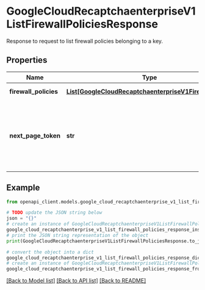 # GoogleCloudRecaptchaenterpriseV1ListFirewallPoliciesResponse

Response to request to list firewall policies belonging to a key.

## Properties

Name | Type | Description | Notes
------------ | ------------- | ------------- | -------------
**firewall_policies** | [**List[GoogleCloudRecaptchaenterpriseV1FirewallPolicy]**](GoogleCloudRecaptchaenterpriseV1FirewallPolicy.md) | Policy details. | [optional] 
**next_page_token** | **str** | Token to retrieve the next page of results. It is set to empty if no policies remain in results. | [optional] 

## Example

```python
from openapi_client.models.google_cloud_recaptchaenterprise_v1_list_firewall_policies_response import GoogleCloudRecaptchaenterpriseV1ListFirewallPoliciesResponse

# TODO update the JSON string below
json = "{}"
# create an instance of GoogleCloudRecaptchaenterpriseV1ListFirewallPoliciesResponse from a JSON string
google_cloud_recaptchaenterprise_v1_list_firewall_policies_response_instance = GoogleCloudRecaptchaenterpriseV1ListFirewallPoliciesResponse.from_json(json)
# print the JSON string representation of the object
print(GoogleCloudRecaptchaenterpriseV1ListFirewallPoliciesResponse.to_json())

# convert the object into a dict
google_cloud_recaptchaenterprise_v1_list_firewall_policies_response_dict = google_cloud_recaptchaenterprise_v1_list_firewall_policies_response_instance.to_dict()
# create an instance of GoogleCloudRecaptchaenterpriseV1ListFirewallPoliciesResponse from a dict
google_cloud_recaptchaenterprise_v1_list_firewall_policies_response_from_dict = GoogleCloudRecaptchaenterpriseV1ListFirewallPoliciesResponse.from_dict(google_cloud_recaptchaenterprise_v1_list_firewall_policies_response_dict)
```
[[Back to Model list]](../README.md#documentation-for-models) [[Back to API list]](../README.md#documentation-for-api-endpoints) [[Back to README]](../README.md)


